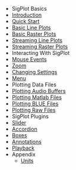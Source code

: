 - SigPlot Basics
- [Introduction](/)
- [Quick Start](Quick_Start.md)
- [Basic Line Plots](Basic_Line_Plots.md)
- [Basic Raster Plots](Basic_Raster_Plots.md)
- [Streaming Line Plots](Streaming_Line_Plots.md)
- [Streaming Raster Plots](Streaming_Raster_Plots.md)
- Interacting With SigPlot
- [Mouse Events](Mouse_Events.md)
- [Zoom](Zoom.md)
- [Changing Settings](Changing_Settings.md)
- [Menu](Menu.md)
- Plotting Data Files
- [Plotting Audio Buffers](Plotting_Audio_Buffers.md)
- [Plotting Matlab Files](Plotting_Matlab_Files.md)
- [Plotting BLUE Files](Plotting_Blue_Files.md)
- [Plotting Raw Files](Plotting_Raw_Files.md)
- SigPlot Plugins
- [Slider](Slider_Plugin.md)
- [Accordion](Accordion_Plugin.md)
- [Boxes](Boxes_Plugin.md)
- [Annotations](Annotations_Plugin.md)
- [Playback](Playback_Plugin.md)
- Appendix
  - [Units](appendix/Units.md)